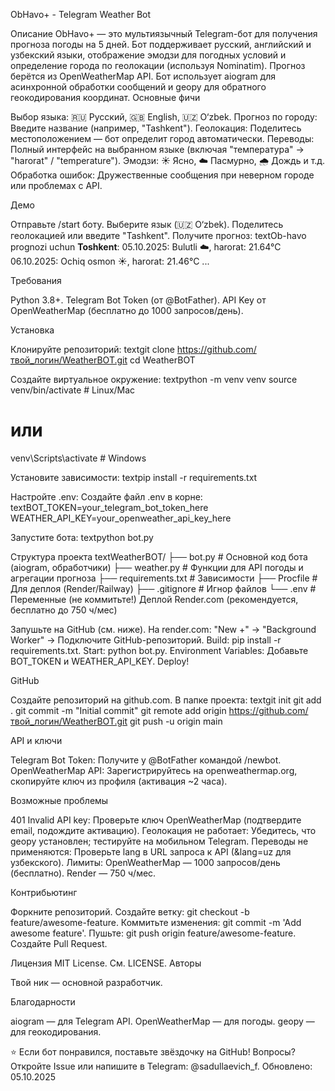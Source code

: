 ObHavo+ - Telegram Weather Bot




Описание
ObHavo+ — это мультиязычный Telegram-бот для получения прогноза погоды на 5 дней. Бот поддерживает русский, английский и узбекский языки, отображение эмодзи для погодных условий и определение города по геолокации (используя Nominatim).
Прогноз берётся из OpenWeatherMap API. Бот использует aiogram для асинхронной обработки сообщений и geopy для обратного геокодирования координат.
Основные фичи

Выбор языка: 🇷🇺 Русский, 🇬🇧 English, 🇺🇿 O‘zbek.
Прогноз по городу: Введите название (например, "Tashkent").
Геолокация: Поделитесь местоположением — бот определит город автоматически.
Переводы: Полный интерфейс на выбранном языке (включая "температура" → "harorat" / "temperature").
Эмодзи: ☀️ Ясно, ☁️ Пасмурно, 🌧️ Дождь и т.д.
Обработка ошибок: Дружественные сообщения при неверном городе или проблемах с API.

Демо

Отправьте /start боту.
Выберите язык (🇺🇿 O‘zbek).
Поделитесь геолокацией или введите "Tashkent".
Получите прогноз:
textOb-havo prognozi uchun <b>Toshkent</b>:
05.10.2025: Bulutli ☁️, harorat: 21.64°C
06.10.2025: Ochiq osmon ☀️, harorat: 21.46°C
...


Требования

Python 3.8+.
Telegram Bot Token (от @BotFather).
API Key от OpenWeatherMap (бесплатно до 1000 запросов/день).

Установка

Клонируйте репозиторий:
textgit clone https://github.com/твой_логин/WeatherBOT.git
cd WeatherBOT

Создайте виртуальное окружение:
textpython -m venv venv
source venv/bin/activate  # Linux/Mac
# или
venv\Scripts\activate  # Windows

Установите зависимости:
textpip install -r requirements.txt

Настройте .env:
Создайте файл .env в корне:
textBOT_TOKEN=your_telegram_bot_token_here
WEATHER_API_KEY=your_openweather_api_key_here

Запустите бота:
textpython bot.py


Структура проекта
textWeatherBOT/
├── bot.py              # Основной код бота (aiogram, обработчики)
├── weather.py          # Функции для API погоды и агрегации прогноза
├── requirements.txt    # Зависимости
├── Procfile           # Для деплоя (Render/Railway)
├── .gitignore         # Игнор файлов
└── .env               # Переменные (не коммитьте!)
Деплой
Render.com (рекомендуется, бесплатно до 750 ч/мес)

Запушьте на GitHub (см. ниже).
На render.com: "New +" → "Background Worker" → Подключите GitHub-репозиторий.
Build: pip install -r requirements.txt.
Start: python bot.py.
Environment Variables: Добавьте BOT_TOKEN и WEATHER_API_KEY.
Deploy!

GitHub

Создайте репозиторий на github.com.
В папке проекта:
textgit init
git add .
git commit -m "Initial commit"
git remote add origin https://github.com/твой_логин/WeatherBOT.git
git push -u origin main


API и ключи

Telegram Bot Token: Получите у @BotFather командой /newbot.
OpenWeatherMap API: Зарегистрируйтесь на openweathermap.org, скопируйте ключ из профиля (активация ~2 часа).

Возможные проблемы

401 Invalid API key: Проверьте ключ OpenWeatherMap (подтвердите email, подождите активацию).
Геолокация не работает: Убедитесь, что geopy установлен; тестируйте на мобильном Telegram.
Переводы не применяются: Проверьте lang в URL запроса к API (&lang=uz для узбекского).
Лимиты: OpenWeatherMap — 1000 запросов/день (бесплатно). Render — 750 ч/мес.

Контрибьютинг

Форкните репозиторий.
Создайте ветку: git checkout -b feature/awesome-feature.
Коммитьте изменения: git commit -m 'Add awesome feature'.
Пушьте: git push origin feature/awesome-feature.
Создайте Pull Request.

Лицензия
MIT License. См. LICENSE.
Авторы

Твой ник — основной разработчик.

Благодарности

aiogram — для Telegram API.
OpenWeatherMap — для погоды.
geopy — для геокодирования.


⭐ Если бот понравился, поставьте звёздочку на GitHub!
Вопросы? Откройте Issue или напишите в Telegram: @sadullaevich_f.
Обновлено: 05.10.2025
